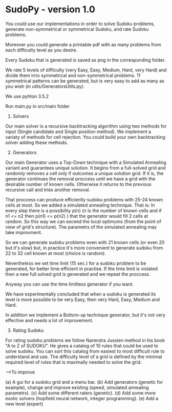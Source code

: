 # SudoPy - version 1.0

You could use our implementations in order to solve Sudoku problems, generate non-symmetrical or symmetrical Sudoku, and rate Sudoku problems.

Moreover you could generate a printable pdf with as many problems from each difficulty level as you desire.

Every Sudoku that is generated is saved as png in the corresponding folder.

We rate 5 levels of difficulty (very Easy, Easy, Medium, Hard, very Hard) and divide them inτο symmetrical and non-symmetrical problems. 11 symmetrical patterns can be generated, but is very easy to add as many as you wish (in utils/GeneratorsUtils.py).

We use pyhton 3.5.2

Run main.py in src/main folder


1. Solvers

Our main solver is a recursive backtracking algorithm using two methods for input (Single candidate and Single position method). We implement a variaty of methods for cell rejection. You could build your own backtracking solver adding these methods.


2. Generators

Our main Generator uses a Top-Down technique with a Simulated Annealing variant and guarantees unique solution. It begins from a full-solved grid and randomly removes a cell only if outcomes a unique solution grid. If it is, the generator continues the removal proccess until we have a grid with the desirable number of known cells. Otherwise it returns to the previous recursive call and tries another removal.

That proccess can produce efficiently sudoku problems with 25-24 known cells at most. So we added a simulated annealing technique. That is: In every step there is a possibility p(n) (n is the number of known cells and if n1 <= n2 then p(n1) <= p(n2) ) that the generator would fill 2 cells at random. So this way we can exceed the local optimums (from the point of view of grid's structure). The parametrs of the simulated annealing may take improvment.

So we can generate sudoku problems even with 21 known cells (or even 20 but it's slow) but, in practice it's more convenient to generate sudoku from 22 to 32 cell known at most (choice is random).

Nevertheless we set time limit (15 sec.) for a sudoku problem to be generated, for better time efficient in practise. If the time limit is violated then a new full solved grid is generated and we repeat the proccess.

Anyway you can use the time limitless generator if you want.

We have experimentally concluded that when a sudoku is generated its level is more possible to be very Easy, then very Hard, Easy, Medium and Hard.

In addition we implement a Bottom-up technique generator, but it's not very effective and needs a lot of improvement.


3. Rating Sudoku

For rating sudoku problems we follow Narendra Jussien method in his book "A to Z of SUDOKU". He gives a catalog of 10 rules that could be used to solve sudoku. You can sort this catalog from easiest to most difficult rule to understand and use. The difficulty level of a grid is defined by the  minimal required level of rules that is maximally needed to solve the grid.


-->To improve

(a) A gui for a sudoku grid and a menu bar. 
(b) Add generators (genetic for example), change and improve existing (speed, simulated annealing parametrs). 
(c) Add some different raters (genetic). 
(d) Add some more exotic solvers (hopfield neural network, integer programming). 
(e) Add a new level (expert)

